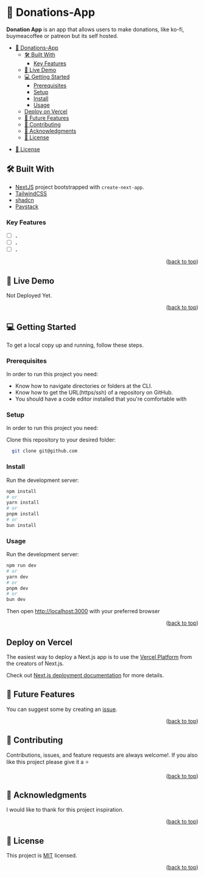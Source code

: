 
<!-- PROJECT DESCRIPTION -->

# 📖 Donations-App <a name="about-project"></a>

**Donation App** is an app that allows users to make donations, like ko-fi, buymeacoffee or patreon but its self hosted.

- [📖 Donations-App ](#-donations-app-)
  - [🛠 Built With ](#-built-with-)
    - [Key Features ](#key-features-)
  - [🚀 Live Demo ](#-live-demo-)
  - [💻 Getting Started ](#-getting-started-)
    - [Prerequisites](#prerequisites)
    - [Setup](#setup)
    - [Install](#install)
    - [Usage](#usage)
  - [Deploy on Vercel](#deploy-on-vercel)
  - [🔭 Future Features ](#-future-features-)
  - [🤝 Contributing ](#-contributing-)
  - [🙏 Acknowledgments ](#-acknowledgments-)
  - [📝 License ](#-license-)
<!-- - [❓ FAQ (OPTIONAL)](#faq) -->
- [📝 License](#license)

## 🛠 Built With <a name="built-with"></a>
- [NextJS](https://nextjs.org/) project bootstrapped with `create-next-app`.
- [TailwindCSS](https://tailwindcss.com/)
- [shadcn](https://shadcn.ui)
- [Paystack](https://developers.paystack.co/docs/) 
<!-- Features -->

### Key Features <a name="key-features"></a>

- [ ] **.**
- [ ] **.**
- [ ] **.**

<p align="right">(<a href="#readme-top">back to top</a>)</p>

<!-- LIVE DEMO -->

## 🚀 Live Demo <a name="live-demo"></a>

Not Deployed Yet.

<p align="right">(<a href="#readme-top">back to top</a>)</p>

<!-- GETTING STARTED -->

## 💻 Getting Started <a name="getting-started"></a>

To get a local copy up and running, follow these steps.

### Prerequisites

In order to run this project you need:
- Know how to navigate directories or folders at the CLI.
- Know how to get the URL(https/ssh) of a repository on GitHub.
- You should have a code editor installed that you're comfortable with 


### Setup
 In order to run this project you need:
 
Clone this repository to your desired folder:

```sh
  git clone git@github.com
```

### Install

Run the development server:

```bash
npm install
# or
yarn install
# or
pnpm install
# or
bun install
```

### Usage

Run the development server:

```bash
npm run dev
# or
yarn dev
# or
pnpm dev
# or
bun dev
```

Then open [http://localhost:3000](http://localhost:3000) with your preferred browser


<p align="right">(<a href="#readme-top">back to top</a>)</p>


<!-- DEPLOYMENT -->

## Deploy on Vercel

The easiest way to deploy a Next.js app is to use the [Vercel Platform](https://vercel.com/new?utm_medium=default-template&filter=next.js&utm_source=create-next-app&utm_campaign=create-next-app-readme) from the creators of Next.js.

Check out  [Next.js deployment documentation](https://nextjs.org/docs/deployment) for more details.


<!-- FUTURE FEATURES -->

## 🔭 Future Features <a name="future-features"></a>

You can suggest some by creating an [issue](../../../issues/).

<p align="right">(<a href="#readme-top">back to top</a>)</p>

<!-- CONTRIBUTING -->

## 🤝 Contributing <a name="contributing"></a>

Contributions, issues, and feature requests are always welcome!. If you also like this project please give it a ⭐


<p align="right">(<a href="#readme-top">back to top</a>)</p>

<!-- ACKNOWLEDGEMENTS -->

## 🙏 Acknowledgments <a name="acknowledgements"></a>

I would like to thank [ ](https://github.com/) for this project inspiration.

<p align="right">(<a href="#readme-top">back to top</a>)</p>

<!-- LICENSE -->

## 📝 License <a name="license"></a>

This project is [MIT](./LICENSE) licensed.

<p align="right">(<a href="#readme-top">back to top</a>)</p>


